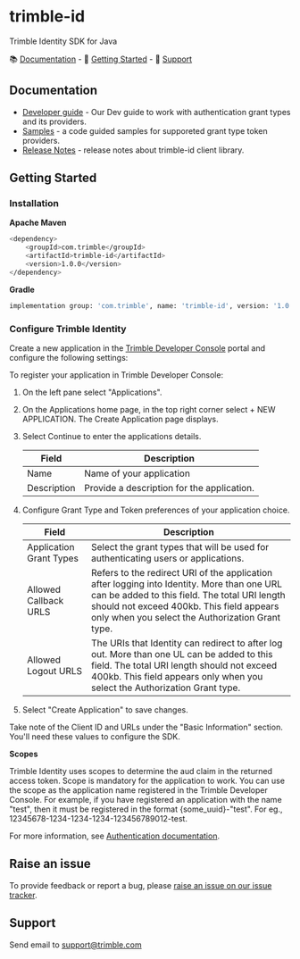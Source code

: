 # trimble-id
Trimble Identity SDK for Java

📚 [Documentation](#documentation) - 🚀 [Getting Started](#getting-started) - 💬 [Support](#support)

## <a name="documentation">Documentation</a>

- [Developer guide](https://github.com/trimble-oss/trimble-id-sdk-docs-for-java/blob/main/docs/DeveloperGuide.md) - Our Dev guide to work with authentication grant types and its providers.
- [Samples](https://github.com/trimble-oss/trimble-id-sdk-docs-for-java/blob/main/samples) - a code guided samples for supporeted grant type token providers.
- [Release Notes](https://github.com/trimble-oss/trimble-id-sdk-docs-for-java/blob/main/release-notes/CHANGELOG.md) - release notes about trimble-id client library.

## <a name="getting-started">Getting Started</a>

### Installation

**Apache Maven**

```sh
<dependency>
    <groupId>com.trimble</groupId>
    <artifactId>trimble-id</artifactId>
    <version>1.0.0</version>
</dependency>
```

**Gradle**
```sh
implementation group: 'com.trimble', name: 'trimble-id', version: '1.0.0'
```

### Configure Trimble Identity

Create a new application in the [Trimble Developer Console](https://developer.console.trimble.com) portal and configure the following settings:

To register your application in Trimble Developer Console:

1. On the left pane select "Applications".

2. On the Applications home page, in the top right corner select + NEW APPLICATION. The Create Application page displays.

3. Select Continue to enter the applications details.

    | Field       | Description |
    | ----------- | ----------- |
    | Name        | Name of your application                    |
    | Description | Provide a description for the application.  |

4. Configure Grant Type and Token preferences of your application choice.

    | Field       | Description |
    | ----------- | ----------- |
    | Application Grant Types        | Select the grant types that will be used for authenticating users or applications.                    |
    | Allowed Callback URLS| Refers to the redirect URI of the application after logging into Identity. More than one URL can be added to this field. The total URI length should not exceed 400kb. This field appears only when you select the Authorization Grant type.  |
    | Allowed Logout URLS | The URIs that Identity can redirect to after log out. More than one UL can be added to this field. The total URI length should not exceed 400kb. This field appears only when you select the Authorization Grant type.  |

5. Select "Create Application" to save changes.

Take note of the Client ID and URLs under the "Basic Information" section. You'll need these values to configure the SDK.

**Scopes**

Trimble Identity uses scopes to determine the aud claim in the returned access token. Scope is mandatory for the application to work. You can use the scope as the application name registered in the Trimble Developer Console. For example, if you have registered an application with the name "test", then it must be registered in the format {some_uuid}-"test". For eg., 12345678-1234-1234-1234-123456789012-test.

For more information, see [Authentication documentation](https://developer.trimble.com/docs/authentication).

## Raise an issue

To provide feedback or report a bug, please [raise an issue on our issue tracker](https://github.com/trimble-oss/tcp-sdk-docs-for-java/issues).

## <a name="support">Support</a>

Send email to [support@trimble.com](mailto:support@trimble.com)
